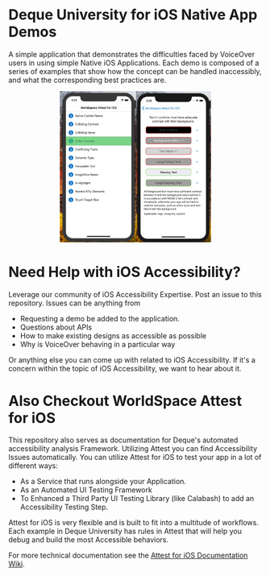 # Deque University for iOS Native App Demos

A simple application that demonstrates the difficulties faced by VoiceOver users in using simple Native iOS Applications. Each demo is composed of a series of examples that show how the concept can be handled inaccessibly, and what the corresponding best practices are. 

<p align="center">
  <img src="/screenshots/side_by_side.png" width="300" alt="Side By side menu and Color Contrast example.">
</p>

# Need Help with iOS Accessibility?

Leverage our community of iOS Accessibility Expertise. Post an issue to this repository. Issues can be anything from

- Requesting a demo be added to the application.
- Questions about APIs
- How to make existing designs as accessible as possible
- Why is VoiceOver behaving in a particular way

Or anything else you can come up with related to iOS Accessibility. If it's a concern within the topic of iOS Accessibility, we want to hear about it.

# Also Checkout WorldSpace Attest for iOS

This repository also serves as documentation for Deque's automated accessibility analysis Framework. Utilizing Attest you can find Accessibility Issues automatically. You can utilize Attest for iOS to test your app in a lot of different ways:

- As a Service that runs alongside your Application.
- As an Automated UI Testing Framework
- To Enhanced a Third Party UI Testing Library (like Calabash) to add an Accessibility Testing Step.

Attest for iOS is very flexible and is built to fit into a multitude of workflows. Each example in Deque University has rules in Attest that will help you debug and build the most Accessible behaviors.

For more technical documentation see the [Attest for iOS Documentation Wiki](https://github.com/dequelabs/Deque-University-for-iOS/wiki).
